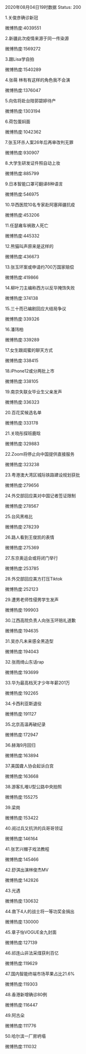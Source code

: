 2020年08月04日19时数据
Status: 200

1.关俊彦确诊新冠

微博热度:4039551

2.新疆此次疫情来源于同一传染源

微博热度:1569272

3.跟Lisa学自拍

微博热度:1540289

4.张萌 林有有这样的角色我不会演

微博热度:1376047

5.向佐将赴台陪郭碧婷待产

微博热度:1303194

6.荷包蛋焖面

微博热度:1042362

7.张玉环杀人案26年后再审改判无罪

微博热度:930907

8.大学生研发证件照自动上妆

微博热度:885799

9.日本智能口罩可翻译8种语言

微博热度:546975

10.华西医院10名专家赴阿塞拜疆抗疫

微博热度:453206

11.任瑟雍车祸致人死亡

微博热度:445332

12.熊猫叫声原来是这样的

微博热度:436673

13.张玉环案或申请约700万国家赔偿

微博热度:419866

14.柳叶刀主编称西方以反华掩饰失败

微博热度:374138

15.三十而已编剧回应大结局争议

微博热度:339326

16.潘玮柏

微博热度:339289

17.女生跟闺蜜的聊天方式

微博热度:338415

18.iPhone12或分两批上市

微博热度:338105

19.南京失联女毕业生父亲发声

微博热度:336323

20.百花奖候选名单

微博热度:333178

21.关晓彤探班鹿晗

微博热度:329883

22.Zoom将停止向中国提供直接服务

微博热度:323238

23.粤港澳大湾区城际铁路建设规划获批

微博热度:279656

24.外交部回应美对中国记者签证限制

微博热度:278567

25.台风黑格比

微博热度:278239

26.路人看到王俊凯的表情

微博热度:275369

27.东京奥运会或将闭门举行

微博热度:253785

28.外交部回应美方打压Tiktok

微博热度:252123

29.遭男老师性侵男学生发声

微博热度:199903

30.江西高院负责人向张玉环赔礼道歉

微博热度:194635

31.吴亦凡未来感全黑造型

微博热度:194043

32.张雨绮山东话rap

微博热度:193699

33.华为最高档天才少年年薪201万

微博热度:192265

34.卡西利亚斯退役

微博热度:191127

35.北京高温再破纪录

微博热度:172947

36.赫海9月回归

微博热度:163894

37.美国聋人协会起诉白宫

微博热度:163668

38.游客扎堆U型公路中央拍照

微博热度:155275

39.梁岗

微博热度:153422

40.阅过兵又抗洪的兵哥哥领证

微博热度:146164

41.张艺兴帽子戏法教程

微博热度:145466

42.舒淇出演林俊杰MV

微博热度:142826

43.光遇

微博热度:130632

44.救下4人的战士将一等功奖金捐出

微博热度:130000

45.章子怡VOGUE金九封面

微博热度:127139

46.祁连山非法采煤获利百亿

微博热度:119629

47.国内智能终端市场苹果占比21.6%

微博热度:119303

48.香港新增确诊80例

微博热度:116447

49.阿古朵

微博热度:111776

50.哈尔滨一厂房坍塌

微博热度:111032

